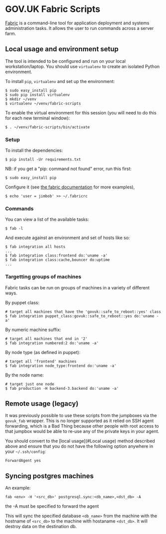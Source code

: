 # GOV.UK Fabric Scripts

[Fabric](http://fabfile.org) is a command-line tool for application deployment
and systems administration tasks. It allows the user to run commands across a
server farm.

## Local usage and environment setup

The tool is intended to be configured and run on your local workstation/laptop. You should use `virtualenv` to create an isolated Python environment.

To install `pip`, `virtualenv` and set up the environment:

    $ sudo easy_install pip
    $ sudo pip install virtualenv
    $ mkdir ~/venv
    $ virtualenv ~/venv/fabric-scripts

To enable the virtual environment for this session (you will need to do this for each new terminal window):

    $ . ~/venv/fabric-scripts/bin/activate


### Setup

To install the dependencies:

    $ pip install -Ur requirements.txt

NB: if you get a "pip: command not found" error, run this first:

    $ sudo easy_install pip

Configure it (see [the fabric documentation][fabdoc] for more examples),

    $ echo 'user = jimbob' >> ~/.fabricrc

[fabdoc]: http://docs.fabfile.org/en/latest/usage/fab.html

### Commands

You can view a list of the available tasks:

    $ fab -l

And execute against an environment and set of hosts like so:

    $ fab integration all hosts
    ...
    $ fab integration class:frontend do:'uname -a'
    $ fab integration class:cache,bouncer do:uptime
    ...

### Targetting groups of machines

Fabric tasks can be run on groups of machines in a variety of different ways.

By puppet class:

    # target all machines that have the 'govuk::safe_to_reboot::yes' class
    $ fab integration puppet_class:govuk::safe_to_reboot::yes do:'uname -a'

By numeric machine suffix:

    # target all machines that end in '2'
    $ fab integration numbered:2 do:'uname -a'

By node type (as defined in puppet):

    # target all 'frontend' machines
    $ fab integration node_type:frontend do:'uname -a'

By the node name:

    # target just one node
    $ fab production -H backend-3.backend do:'uname -a'

## Remote usage (legacy)

It was previously possible to use these scripts from the jumpboxes via the
`govuk_fab` wrapper. This is no longer supported as it relied on SSH agent
forwarding, which is a Bad Thing because other people with root access to
that jumpbox would be able to re-use any of the private keys in your agent.

You should convert to the [local usage](#Local usage) method described above
and ensure that you do not have the following option anywhere in your
`~/.ssh/config`:

    ForwardAgent yes

## Syncing postgres machines

An example:

`fab <env> -H '<src_db>' postgresql.sync:<db_name>,<dst_db> -A`

the -A must be specified to forward the agent

This will sync the specified database `<db_name>` from the machine with the
hostname of `<src_db>` to the machine with hostaname `<dst_db>`. It will destroy data on the destination db.

